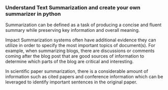 ### Understand Text Summarization and create your own summarizer in python

Summarization can be defined as a task of producing a concise and fluent summary while preserving key information and overall meaning.

Impact
Summarization systems often have additional evidence they can utilize in order to specify the most important topics of document(s). For example, when summarizing blogs, there are discussions or comments coming after the blog post that are good sources of information to determine which parts of the blog are critical and interesting.

In scientific paper summarization, there is a considerable amount of information such as cited papers and conference information which can be leveraged to identify important sentences in the original paper.

